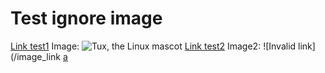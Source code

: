 # Test ignore image

[Link test1](/actual_link1)
Image: ![Tux, the Linux mascot](/image_link)
[Link test2](/actual_link2)
Image2: ![Invalid link](/image_link [a](/actual_link3)
